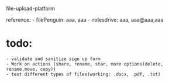 file-upload-platform

reference:
    - filePenguin: aaa, aaa
    - nolesdrive: aaa, aaa@aaa,aaa
# todo:
    - validate and sanitize sign up form
    - Work on actions (share, rename, star, more options(delete, rename,move, copy))
    - test different types of files(working: .docx, .pdf, .txt)